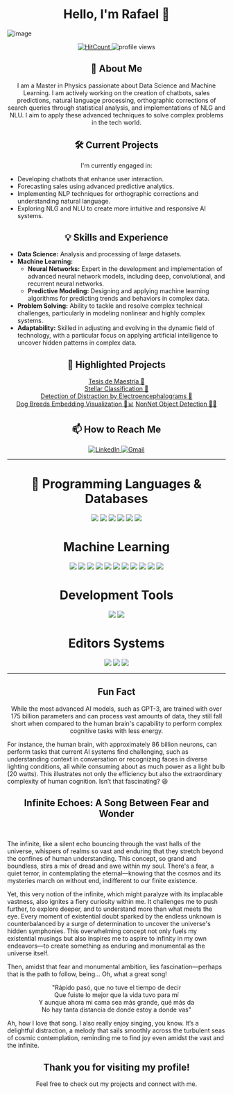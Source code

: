<h1 align="center">Hello, I'm Rafael 👋</h1>

![image](https://github.com/RafaSanCed/RafaSanCed/assets/110432965/d93584f7-2649-4665-a3b2-7a2ef0ec068c)

<p align="center">
  <a href="http://hits.dwyl.com/RafaSanCed/RafaSanCed">
    <img src="http://hits.dwyl.com/RafaSanCed/RafaSanCed.svg" alt="HitCount">
  </a>
  <img src="https://komarev.com/ghpvc/?username=RafaSanCed" alt="profile views">
</p>

<h2 align="center">🚀 About Me</h2>
<p align="center">
I am a Master in Physics passionate about Data Science and Machine Learning. I am actively working on the creation of chatbots, sales predictions, natural language processing, orthographic corrections of search queries through statistical analysis, and implementations of NLG and NLU. I aim to apply these advanced techniques to solve complex problems in the tech world.
</p>

<h2 align="center">🛠️ Current Projects</h2>
<p align="center">
I'm currently engaged in:
<ul>
  <li>Developing chatbots that enhance user interaction.</li>
  <li>Forecasting sales using advanced predictive analytics.</li>
  <li>Implementing NLP techniques for orthographic corrections and understanding natural language.</li>
  <li>Exploring NLG and NLU to create more intuitive and responsive AI systems.</li>
</ul>
</p>


<h2 align="center">💡 Skills and Experience</h2>
<ul>
  <li><strong>Data Science:</strong> Analysis and processing of large datasets.</li>
  <li><strong>Machine Learning:</strong>
    <ul>
      <li><strong>Neural Networks:</strong> Expert in the development and implementation of advanced neural network models, including deep, convolutional, and recurrent neural networks.</li>
      <li><strong>Predictive Modeling:</strong> Designing and applying machine learning algorithms for predicting trends and behaviors in complex data.</li>
    </ul>
  </li>
  <li><strong>Problem Solving:</strong> Ability to tackle and resolve complex technical challenges, particularly in modeling nonlinear and highly complex systems.</li>
  <li><strong>Adaptability:</strong> Skilled in adjusting and evolving in the dynamic field of technology, with a particular focus on applying artificial intelligence to uncover hidden patterns in complex data.</li>
</ul>

<h2 align="center">🌟 Highlighted Projects</h2>
<p align="center">
  <a href="https://github.com/RafaSanCed/Tesis-Maestría">Tesis de Maestría 📓</a><br>
  <a href="https://github.com/RafaSanCed/Clasificación-estelar-mediante-Machine-Learning.-Un-enfoque-diferente-de-la-ciencia">Stellar Classification 💫</a><br>
  <a href="https://github.com/RafaSanCed/Detection_of_distraction_by_electroencephalograms">Detection of Distraction by Electroencephalograms 🧠</a><br>
  <a href="https://github.com/RafaSanCed/dog-breeds-embedding">Dog Breeds Embedding Visualization 🐶📊</a>
  <a href="https://github.com/RafaSanCed/ImageDetection-NoNN">NonNet Object Detection 🚫🤖</a>

</p>

<h2 align="center">📫 How to Reach Me</h2>
<p align="center">
  <a href="https://www.linkedin.com/in/rafael-sánchez-cedillo-75a50221b">
    <img src="https://img.shields.io/badge/-LINKEDIN-0077B5?style=for-the-badge&logo=linkedin&logoColor=white" alt="LinkedIn">
  </a>
  <a href="mailto:rscedillo35@gmail.com">
    <img src="https://img.shields.io/badge/-GMAIL-D14836?style=for-the-badge&logo=gmail&logoColor=white" alt="Gmail">
  </a>
</p>

---

<h1 align="center">🔧 Programming Languages & Databases</h1>
<p align="center">
  <img src="https://img.shields.io/badge/%20-%23323330.svg?&style=for-the-badge&logo=C&logoColor=white"/>
  <img src="https://img.shields.io/badge/c++%20-%2300599C.svg?&style=for-the-badge&logo=c%2B%2B&ogoColor=white"/>
    <img src="https://img.shields.io/badge/python%20-00BFFF.svg?&style=for-the-badge&logo=python&logoColor=white"/>
  <img src="https://img.shields.io/badge/mysql%20-005EFF.svg?&style=for-the-badge&logo=mysql&logoColor=white"/>
  <img src="https://img.shields.io/badge/postgresql%20-%231572B6.svg?&style=for-the-badge&logo=postgresql&logoColor=white"/>
  <img src="https://img.shields.io/badge/MongoDB-%2347A248.svg?style=for-the-badge&logo=mongodb&logoColor=white"/>
</p>

<h1 align="center">Machine Learning</h1>
<p align="center">
  <img src="https://img.shields.io/badge/Keras-%23D00000.svg?style=for-the-badge&logo=Keras&logoColor=white"/>
  <img src="https://img.shields.io/badge/TensorFlow-%23FF6F00.svg?style=for-the-badge&logo=TensorFlow&logoColor=white"/>
  <img src="https://img.shields.io/badge/Matplotlib-%23ffffff.svg?style=for-the-badge&logo=Matplotlib&logoColor=black"/>
  <img src="https://img.shields.io/badge/numpy-%23013243.svg?style=for-the-badge&logo=numpy&logoColor=white"/>
  <img src="https://img.shields.io/badge/pandas-%23150458.svg?style=for-the-badge&logo=pandas&logoColor=white"/>
  <img src="https://img.shields.io/badge/Plotly-%233F4F75.svg?style=for-the-badge&logo=plotly&logoColor=white"/>
  <img src="https://img.shields.io/badge/scikit--learn-%23F7931E.svg?style=for-the-badge&logo=scikit-learn&logoColor=white"/>
  <img src="https://img.shields.io/badge/Prophet-%23D00000.svg?style=for-the-badge&logo=prophet&logoColor=white"/>
  <img src="https://img.shields.io/badge/NeuralProphet-%23FF6F00.svg?style=for-the-badge&logo=neuralprophet&logoColor=white"/>
  <img src="https://img.shields.io/badge/Rasa-%231572B6.svg?style=for-the-badge&logo=rasa&logoColor=white"/>
  <img src="https://img.shields.io/badge/HuggingFace-%23FF6F00.svg?style=for-the-badge&logo=huggingface&logoColor=white"/>
</p>

<h1 align="center">Development Tools</h1>
<p align="center">
  <img src="https://img.shields.io/badge/wolfram%20-DD1100.svg?&style=for-the-badge&logo=wolfram&logoColor=white"/>
  <img src="https://img.shields.io/badge/Git-F05032?style=for-the-badge&logo=git&logoColor=white"/>
</p>

<h1 align="center">Editors Systems</h1>
<p align="center">
  <img src="https://img.shields.io/badge/Visual%20Studio%20Code-007ACC?style=for-the-badge&logo=visual-studio-code&logoColor=white"/>
  <img src="https://img.shields.io/badge/LaTeX-008080?style=for-the-badge&logo=latex&logoColor=white"/>
  <img src="https://img.shields.io/badge/Jupyter-%23F37626.svg?style=for-the-badge&logo=Jupyter&logoColor=white"/>
</p>

<hr/>

<h2 align="center">Fun Fact</h2>
<p align="center">
While the most advanced AI models, such as GPT-3, are trained with over 175 billion parameters and can process vast amounts of data, they still fall short when compared to the human brain's capability to perform complex cognitive tasks with less energy. 
 
<br>

For instance, the human brain, with approximately 86 billion neurons, can perform tasks that current AI systems find challenging, such as understanding context in conversation or recognizing faces in diverse lighting conditions, all while consuming about as much power as a light bulb (20 watts). This illustrates not only the efficiency but also the extraordinary complexity of human cognition. Isn’t that fascinating? 😆
</p>

<h2 align="center">Infinite Echoes: A Song Between Fear and Wonder</h2>
<p align="center">
<br>

The infinite, like a silent echo bouncing through the vast halls of the universe, whispers of realms so vast and enduring that they stretch beyond the confines of human understanding. This concept, so grand and boundless, stirs a mix of dread and awe within my soul. There's a fear, a quiet terror, in contemplating the eternal—knowing that the cosmos and its mysteries march on without end, indifferent to our finite existence.
<br>

Yet, this very notion of the infinite, which might paralyze with its implacable vastness, also ignites a fiery curiosity within me. It challenges me to push further, to explore deeper, and to understand more than what meets the eye. Every moment of existential doubt sparked by the endless unknown is counterbalanced by a surge of determination to uncover the universe's hidden symphonies. This overwhelming concept not only fuels my existential musings but also inspires me to aspire to infinity in my own endeavors—to create something as enduring and monumental as the universe itself.
<br>

Then, amidst that fear and monumental ambition, lies fascination—perhaps that is the path to follow, being... Oh, what a great song!

<p align="center">
"Rápido pasó, que no tuve el tiempo de decir<br>
Que fuiste lo mejor que la vida tuvo para mí<br>
Y aunque ahora mi cama sea más grande, qué más da<br>
No hay tanta distancia de donde estoy a donde vas"
</p>
<p align="center">

Ah, how I love that song. I also really enjoy singing, you know. It’s a delightful distraction, a melody that sails smoothly across the turbulent seas of cosmic contemplation, reminding me to find joy even amidst the vast and the infinite.
</p>

<h2 align="center">Thank you for visiting my profile!</h2>
<p align="center">Feel free to check out my projects and connect with me.</p>

